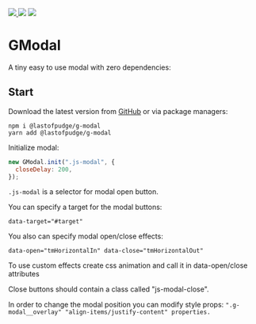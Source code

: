 <a href="https://bundlephobia.com/package/@lastofpudge/g-modal@latest" target="\_parent">
<img src="https://badgen.net/github/release/lastofpudge/GModal">
</a> 
<img src="https://badgen.net/github/license/lastofpudge/GModal">
<img src="https://styleci.io/repos/581013114/shield">

GModal
=======

A tiny easy to use modal with zero dependencies:

## Start

Download the latest version from [GitHub](https://github.com/lastofpudge/GModal/releases/latest
) or via package managers:
```
npm i @lastofpudge/g-modal
yarn add @lastofpudge/g-modal
```

Initialize modal:

```javascript
new GModal.init(".js-modal", {
  closeDelay: 200,
});
```

`.js-modal` is a selector for modal open button.

You can specify a target for the modal buttons:

`data-target="#target"`

You also can specify modal open/close effects:

`data-open="tmHorizontalIn" data-close="tmHorizontalOut"`

To use custom effects create css animation and call it in data-open/close attributes

Close buttons should contain a class called "js-modal-close".

In order to change the modal position you can modify style props:
`".g-modal__overlay" "align-items/justify-content" properties.`

